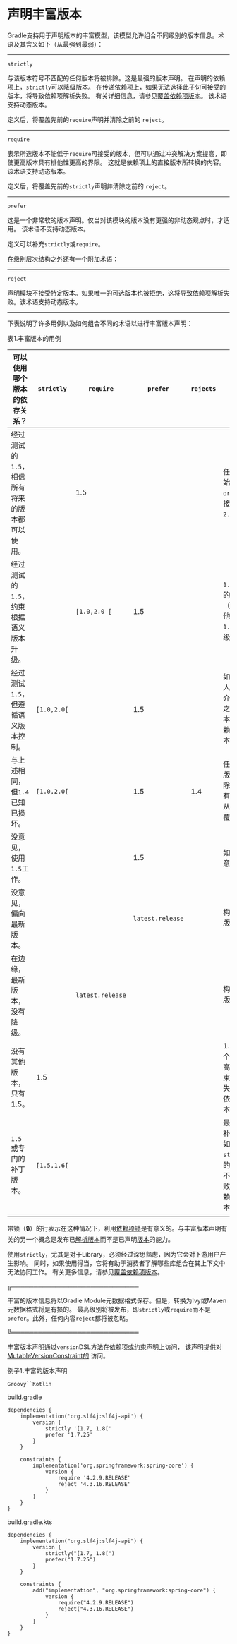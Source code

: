 # 声明丰富版本

Gradle支持用于声明版本的丰富模型，该模型允许组合不同级别的版本信息。术语及其含义如下（从最强到最弱）：

---
`strictly`


与该版本符号不匹配的任何版本将被排除。这是最强的版本声明。
在声明的依赖项上，`strictly`可以降级版本。
在传递依赖项上，如果无法选择此子句可接受的版本，将导致依赖项解析失败。
有关详细信息，请参见[覆盖依赖项版本](/md/降级版本并排除依赖项.md#覆盖传递依赖项版本)。
该术语支持动态版本。

定义后，将覆盖先前的`require`声明并清除之前的 `reject`。

---
`require`

    

表示所选版本不能低于`require`可接受的版本，但可以通过冲突解决方案提高，即使更高版本具有排他性更高的界限。
这就是依赖项上的直接版本所转换的内容。该术语支持动态版本。

定义后，将覆盖先前的`strictly`声明并清除之前的 `reject`。

---
`prefer`

这是一个非常软的版本声明。仅当对该模块的版本没有更强的非动态观点时，才适用。
该术语不支持动态版本。

定义可以补充`strictly`或`require`。

在级别层次结构之外还有一个附加术语：

---
`reject`

    
声明模块不接受特定版本。如果唯一的可选版本也被拒绝，这将导致依赖项解析失败。该术语支持动态版本。

---
下表说明了许多用例以及如何组合不同的术语以进行丰富版本声明：

表1.丰富版本的用例
 
可以使用哪个版本的依存关系？| `strictly` | `require` | `prefer` | `rejects` |选择结果  
---|---  |---|---  |---|---    
经过测试的`1.5`，相信所有将来的版本都可以使用。|  |1.5|  |  |任何版本的开始`1.5`，相当于`org:foo:1.5`。接受升级到`2.4`。  
经过测试的`1.5`，约束根据语义版本升级。|  |`[1.0,2.0 [`|1.5|  |`1.0`和`2.0`之间的任何版本（如果没有其他人关心`1.5`）。接受升级到`2.4`。  🔒  
经过测试`1.5`，但遵循语义版本控制。|`[1.0,2.0[`|  |1.5|  |如果没有其他人在乎`1.5`，则介于`1.0`和`2.0`之间的任何版本。 从传递依赖项覆盖版本。 🔒 
与上述相同，但`1.4`已知已损坏。|`[1.0,2.0[`|  |1.5|1.4|任何`1.0`与`2.0`版本之间并排除`1.4`，如果没有人关心`1.5`。  从传递依赖项覆盖版本。  🔒    
没意见，使用`1.5`工作。|  |  |1.5|  | 如果没有其他意见，则`1.5`。  
没意见，偏向最新版本。|  |  |`latest.release`|  |构建时的最新版本。  🔒  
在边缘，最新版本，没有降级。|  |`latest.release`|  |  |构建时的最新版本。  🔒   
没有其他版本，只有1.5。|1.5|  |  |  |1.5，如果另一个`strict`或更高的`require`约束不同意，则失败。  从传递依赖项覆盖版本。  
`1.5` 或专门的补丁版本。|`[1.5,1.6[`|  |  |  |最新的`1.5.x`修补程序版本，如果另一个`strict`或更高的`require`约束不同意，则失败。  从传递依赖项覆盖版本。  🔒  
  
带锁（🔒）的行表示在这种情况下，利用[依赖项锁](/md/锁定依赖版本.md)是有意义的。与丰富版本声明有关的另一个概念是发布已[解析版本](/md/Maven发布插件.md#自定义依赖版本)而不是已声明[版本](/md/Maven发布插件.md#自定义依赖版本)的能力。

使用`strictly`，尤其是对于Library，必须经过深思熟虑，因为它会对下游用户产生影响。
同时，如果使用得当，它将有助于消费者了解哪些库组合在其上下文中无法协同工作。
有关更多信息，请参见[覆盖依赖项版本](/md/降级版本并排除依赖项.md#覆盖传递依赖项版本)。

╔═════════════════════════════  

丰富的版本信息将以Gradle
Module元数据格式保存。但是，转换为Ivy或Maven元数据格式将是有损的。
最高级别将被发布，即`strictly`或`require`而不是`prefer`。此外，任何内容`reject`都将被忽略。  
  
╚═════════════════════════════    
  
丰富版本声明通过`version`DSL方法在依赖项或约束声明上访问，
该声明提供对[MutableVersionConstraint的](https://docs.gradle.org/6.7.1/javadoc/org/gradle/api/artifacts/MutableVersionConstraint.html) 访问。

例子1.丰富的版本声明

`Groovy``Kotlin`

build.gradle

    
    
    dependencies {
        implementation('org.slf4j:slf4j-api') {
            version {
                strictly '[1.7, 1.8['
                prefer '1.7.25'
            }
        }
    
        constraints {
            implementation('org.springframework:spring-core') {
                version {
                    require '4.2.9.RELEASE'
                    reject '4.3.16.RELEASE'
                }
            }
        }
    }

build.gradle.kts

    
    
    dependencies {
        implementation("org.slf4j:slf4j-api") {
            version {
                strictly("[1.7, 1.8[")
                prefer("1.7.25")
            }
        }
    
        constraints {
            add("implementation", "org.springframework:spring-core") {
                version {
                    require("4.2.9.RELEASE")
                    reject("4.3.16.RELEASE")
                }
            }
        }
    }

